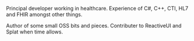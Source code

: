 Principal developer working in healthcare. Experience of C#, C++, CTI, HL7 and FHIR amongst other things.

Author of some small OSS bits and pieces. Contributer to ReactiveUI and Splat when time allows.
